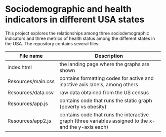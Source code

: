 # Sociodemographic and health indicators in different USA states
This project explores the relationships among three sociodemographic indicators and three metrics of health status among the different states in the USA. The repository contains several files:

|File name|Description|
|---|---|
|index.html|the landing page where the graphs are shown
|Resources/main.css|contains formatting codes for active and inactive axis labels, among others
|Resources/data.csv|raw data obtained from the US census
|Resources/app.js|contains code that runs the static graph (poverty vs obesity)
|Resources/app2.js|contains code that runs the interactive graph (three variables assigned to the x- and the y-axis each)